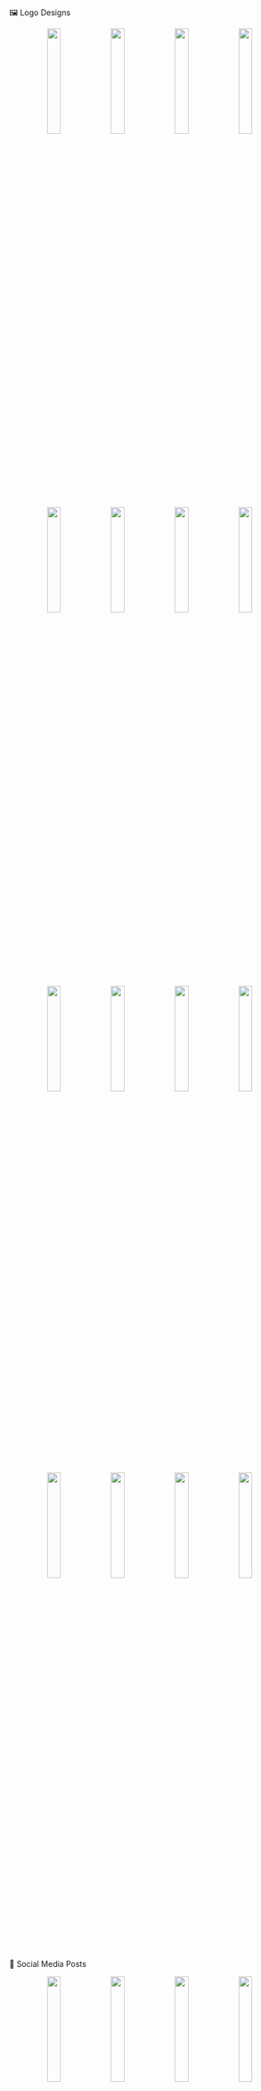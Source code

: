 🖼️ Logo Designs
<p align="center">  <img src="https://github.com/user-attachments/assets/a3d72d44-60c0-487a-a612-4e96dc5ffa9a" width="22%" /> <img src="https://github.com/user-attachments/assets/05785e3b-f2e6-41be-b08d-7c53de1e620f" width="22%" /> <img src="https://github.com/user-attachments/assets/7f932633-4aaf-4472-ab22-f88295fc9a4e" width="22%" /> <img src="https://github.com/user-attachments/assets/8f180701-ed36-4f96-bf35-c37533c280d4" width="22%" /> <img src="https://github.com/user-attachments/assets/bf88f47f-8d39-4933-9082-42735dc2e425" width="22%" /> <img src="https://github.com/user-attachments/assets/b57b46b2-12df-4d56-ab86-894930e8ac4d" width="22%" /> <img src="https://github.com/user-attachments/assets/d479c66d-d5dc-42bf-ac0d-0db6ec81a0e7" width="22%" /> <img src="https://github.com/user-attachments/assets/bf88f47f-8d39-4933-9082-42735dc2e425" width="22%" /> <img src="https://github.com/user-attachments/assets/f5ac23f3-7758-4997-bdfb-28befe8f29c5" width="22%" /> <img src="https://github.com/user-attachments/assets/017147d5-b3c3-4f97-bae4-3fda2304e8ee" width="22%" /> <img src="https://github.com/user-attachments/assets/0f2eda6a-157e-40ba-8f10-c6738b9657dc" width="22%" />  <img src="https://github.com/user-attachments/assets/ac6a982a-0ade-409d-b0b2-e8936569e522" width="22%" />
</p> <p align="center"> <img src="https://github.com/user-attachments/assets/a8b38db5-74b6-4d1c-aa68-f13e57044ab6" width="22%" /> <img src="https://github.com/user-attachments/assets/42a0fb76-22cf-4341-8dab-094640e0d320" width="22%" /> <img src="https://github.com/user-attachments/assets/4e689817-7798-4bef-b0e9-08f6368be179" width="22%" /> <img src="https://github.com/user-attachments/assets/8ceccedd-2d6a-486c-84cc-cc0618a4a0c7" width="22%" /> </p>

📱 Social Media Posts

<p align="center"> <img src="https://github.com/user-attachments/assets/72bcf1ee-1384-4af6-ae8e-27fb3cc7b0b5" width="22%" /> <img src="https://github.com/user-attachments/assets/71e6730b-1d4c-4283-a9f4-caa613dd9803" width="22%" /> <img src="https://github.com/user-attachments/assets/bc80d532-b640-4fff-8e24-1613f32f5602" width="22%" /> <img src="https://github.com/user-attachments/assets/c6b10819-48cd-4762-9331-39e8191d871d" width="22%" /> </p> <p align="center"> <img src="https://github.com/user-attachments/assets/99ce5ede-d4e2-4375-b9c8-142a3a3849d4" width="22%" /> <img src="https://github.com/user-attachments/assets/8a66df38-0c61-4337-9ae3-1f4378095bf7" width="22%" /> <img src="https://github.com/user-attachments/assets/8418b103-6fd7-4616-b507-452c2b8f126a" width="22%" /> <img src="https://github.com/user-attachments/assets/9e437211-b857-44ec-ad96-3382d4d6f532" width="22%" /> </p>

<p align="center"> <img src="https://github.com/user-attachments/assets/7f84ee34-efb5-4288-abb2-107d1e57090c" width="22%" /> <img src="https://github.com/user-attachments/assets/6c1d739a-ee25-4b78-b9f5-84484d0407bd" width="22%" /> <img src="https://github.com/user-attachments/assets/95d0d8f8-31ea-43d3-8858-7ecfe8ebab8c" width="22%" /> <img src="https://github.com/user-attachments/assets/b2980b33-9e60-4f1c-9dd2-4accea65788f" width="22%" /> </p> <p align="center"> <img src="https://github.com/user-attachments/assets/62c3935a-9c3c-4d76-bbd5-cd90728d1851" width="22%" /> <img src="https://github.com/user-attachments/assets/30e2268f-7ab8-4cb6-bb0a-9a484dd1a4c9" width="22%" /> <img src="https://github.com/user-attachments/assets/2148d15f-9713-4851-a37f-e4a794c73031" width="22%" /> <img src="https://github.com/user-attachments/assets/24aec4e6-a107-402d-98c7-4118fcf296e5" width="22%" /> </p>

<p align="center"> <img src="https://github.com/user-attachments/assets/75e625a8-1dc0-43c0-ac43-02bd00fc48d3" width="22%" /> <img src="https://github.com/user-attachments/assets/fd4340f3-b8be-457a-b5ac-7d6c501ddd1c" width="22%" /> <img src="https://github.com/user-attachments/assets/fc935cd3-8363-4a63-bb39-cd00d994b7c1" width="22%" /> <img src="https://github.com/user-attachments/assets/7e060e94-585c-4837-a777-05055a5bc85a" width="22%" /> </p> <p align="center"> <img src="https://github.com/user-attachments/assets/bc803083-b164-4906-a7f4-0fe3baa1cdbb" width="22%" /> <img src="https://github.com/user-attachments/assets/c9c9e080-9ce3-4240-af2b-6f7893d261a9" width="22%" /> <img src="https://github.com/user-attachments/assets/30772c6f-0b9f-489f-b447-249a25837287" width="22%" /> <img src="https://github.com/user-attachments/assets/24aec4e6-a107-402d-98c7-4118fcf296e5" width="22%" /> </p>

🧾 Posters & Banners

<p align="center">
  <img src="https://github.com/user-attachments/assets/09c7bdff-8111-4537-bbdf-6e2699e9615f" width="30%">
  <img src="https://github.com/user-attachments/assets/91c0b380-b008-4fe6-ab05-f022ff1da209" width="30%">
  <img src="https://github.com/user-attachments/assets/10e47dbe-b020-4bd1-acf6-8d4227e13a0c" width="30%">
</p>
<p align="center">
  <img src="https://github.com/user-attachments/assets/c35acb92-b272-4ee0-acc6-806deec31f41" width="30%">
  <img src="https://github.com/user-attachments/assets/c8aae28c-417e-4c79-84b3-5b90ec740cb9" width="30%">
  <img src="https://github.com/user-attachments/assets/7b72d483-eb68-4367-a601-bb04162103c0" width="30%">
</p>


